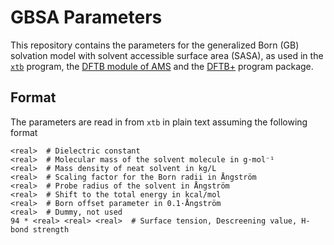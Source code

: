 GBSA Parameters
===============

This repository contains the parameters for the generalized Born (GB)
solvation model with solvent accessible surface area (SASA), as
used in the [`xtb`](https://github.com/grimme-lab/xtb) program,
the [DFTB module of AMS](https://www.scm.com/product/dftb/) and
the [DFTB+](https://github.com/dftbplus/dftbplus) program package.

Format
------

The parameters are read in from `xtb` in plain text assuming the following format

```
<real>  # Dielectric constant
<real>  # Molecular mass of the solvent molecule in g·mol⁻¹
<real>  # Mass density of neat solvent in kg/L
<real>  # Scaling factor for the Born radii in Ångström
<real>  # Probe radius of the solvent in Ångström
<real>  # Shift to the total energy in kcal/mol
<real>  # Born offset parameter in 0.1·Ångström
<real>  # Dummy, not used
94 * <real> <real> <real>  # Surface tension, Descreening value, H-bond strength
```
